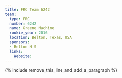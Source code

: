 ```yaml
---
title: FRC Team 6242
team:
  type: FRC
  number: 6242
  name: Greene Machine
  rookie_year: 2016
  location: Belton, Texas, USA
  sponsors:
  - Belton H S
  links:
    Website:
---
```


{% include remove_this_line_and_add_a_paragraph %}
